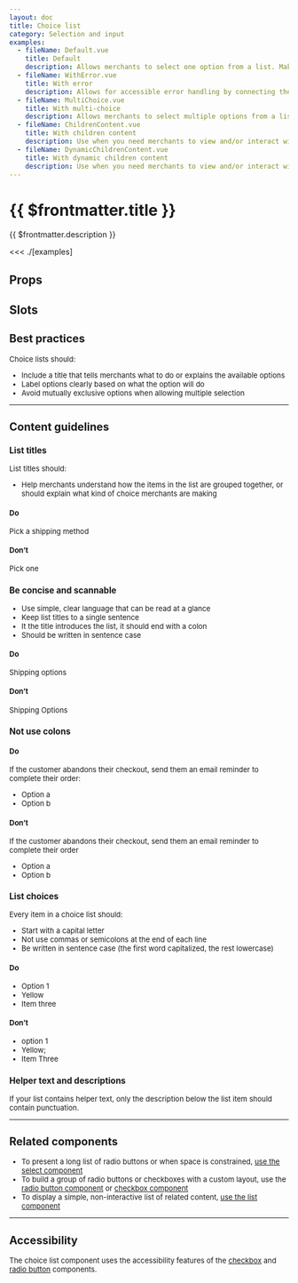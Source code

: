 ```yaml
---
layout: doc
title: Choice list
category: Selection and input
examples:
  - fileName: Default.vue
    title: Default
    description: Allows merchants to select one option from a list. Make sure all options are an either/or choice.
  - fileName: WithError.vue
    title: With error
    description: Allows for accessible error handling by connecting the error message to the field with the error.
  - fileName: MultiChoice.vue
    title: With multi-choice
    description: Allows merchants to select multiple options from a list. Avoid options that are an either/or choice.
  - fileName: ChildrenContent.vue
    title: With children content
    description: Use when you need merchants to view and/or interact with additional content under a choice. The content will always be rendered.
  - fileName: DynamicChildrenContent.vue
    title: With dynamic children content
    description: Use when you need merchants to view and/or interact with additional content under a choice. The content is only rendered when the choice is selected. Works for both single-choice and multi-choice list.
---
```


# {{ $frontmatter.title }}

<Lede>

{{ $frontmatter.description }}

</Lede>

<Examples>

<<< ./[examples]

</Examples>

## Props

<PropsTable />

## Slots

<SlotsTable />

<div style="font-size: 0.8125rem">

## Best practices

Choice lists should:

- Include a title that tells merchants what to do or explains the available options
- Label options clearly based on what the option will do
- Avoid mutually exclusive options when allowing multiple selection

---

## Content guidelines

### List titles

List titles should:

- Help merchants understand how the items in the list are grouped together, or should explain what kind of choice merchants are making

<DoDont>

#### Do

Pick a shipping method

#### Don’t

Pick one

</DoDont>

### Be concise and scannable

- Use simple, clear language that can be read at a glance
- Keep list titles to a single sentence
- It the title introduces the list, it should end with a colon
- Should be written in sentence case

<DoDont>

#### Do

Shipping options

#### Don’t

Shipping Options

</DoDont>

### Not use colons

<DoDont>

#### Do

If the customer abandons their checkout, send them an email reminder to complete their order:

- Option a
- Option b

#### Don’t

If the customer abandons their checkout, send them an email reminder to complete their order

- Option a
- Option b

</DoDont>

### List choices

Every item in a choice list should:

- Start with a capital letter
- Not use commas or semicolons at the end of each line
- Be written in sentence case (the first word capitalized, the rest lowercase)

<DoDont>

#### Do

- Option 1
- Yellow
- Item three

#### Don’t

- option 1
- Yellow;
- Item Three

</DoDont>

### Helper text and descriptions

If your list contains helper text, only the description below the list item should contain punctuation.

---

## Related components

- To present a long list of radio buttons or when space is constrained, [use the select component](https://polaris.shopify.com/components/select)
- To build a group of radio buttons or checkboxes with a custom layout, use the [radio button component](https://polaris.shopify.com/components/radio-button) or [checkbox component](https://polaris.shopify.com/components/checkbox)
- To display a simple, non-interactive list of related content, [use the list component](https://polaris.shopify.com/components/lists/list)

---

## Accessibility

The choice list component uses the accessibility features of the [checkbox](https://polaris.shopify.com/components/checkbox) and [radio button](https://polaris.shopify.com/components/radio-button) components.

</div>

